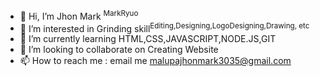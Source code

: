 - 👋 Hi, I’m Jhon Mark <sup>MarkRyuo</sup>
- 👀 I’m interested in Grinding skill<sup>Editing,Designing,LogoDesigning,Drawing, etc</sup>
- 🌱 I’m currently learning HTML,CSS,JAVASCRIPT,NODE.JS,GIT
- 💞️ I’m looking to collaborate on Creating Website
- 📫 How to reach me : email me malupajhonmark3035@gmail.com

<!---
MarkRyuo/MarkRyuo is a ✨ special ✨ repository because its `README.md` (this file) appears on your GitHub profile.
You can click the Preview link to take a look at your changes.
--->

